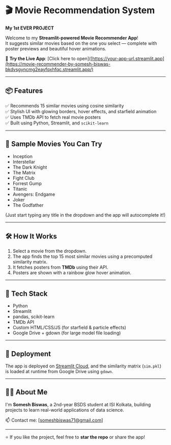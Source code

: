 # 🎬 Movie Recommendation System

**My 1st EVER PROJECT**

Welcome to my **Streamlit-powered Movie Recommender App**!  
It suggests similar movies based on the one you select — complete with poster previews and beautiful hover animations.

🔗 **Try the Live App**: [Click here to open]([https://your-app-url.streamlit.app](https://movie-recommender-by-somesh-biswas-bkdvsgyncmg2eayfqxhfqc.streamlit.app/)

---

## 📦 Features

✅ Recommends 15 similar movies using cosine similarity  
✅ Stylish UI with glowing borders, hover effects, and starfield animation  
✅ Uses TMDb API to fetch real movie posters  
✅ Built using Python, Streamlit, and `scikit-learn`  

---

## 🎥 Sample Movies You Can Try

- Inception  
- Interstellar  
- The Dark Knight  
- The Matrix  
- Fight Club  
- Forrest Gump  
- Titanic  
- Avengers: Endgame  
- Joker  
- The Godfather  

(Just start typing any title in the dropdown and the app will autocomplete it!)

---

## 🛠 How It Works

1. Select a movie from the dropdown.
2. The app finds the top 15 most similar movies using a precomputed similarity matrix.
3. It fetches posters from **TMDb** using their API.
4. Posters are shown with a rainbow glow hover animation.

---

## 🧠 Tech Stack

- Python
- Streamlit
- pandas, scikit-learn
- TMDb API
- Custom HTML/CSS/JS (for starfield & particle effects)
- Google Drive + gdown (for large model file loading)

---

## 🚀 Deployment

The app is deployed on [Streamlit Cloud](https://streamlit.io/cloud), and the similarity matrix (`sim.pkl`) is loaded at runtime from Google Drive using `gdown`.

---

## 🙋‍♂️ About Me

I'm **Somesh Biswas**, a 2nd-year BSDS student at ISI Kolkata, building projects to learn real-world applications of data science.

📫 Contact me: [someshbiswas71@gmail.com]

---

⭐ If you like the project, feel free to **star the repo** or share the app!


